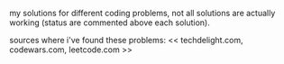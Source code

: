 my solutions for different coding problems, 
not all solutions are actually working (status are commented above each solution).

sources where i've found these problems: <<  techdelight.com, codewars.com, leetcode.com  >>
